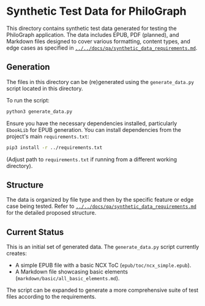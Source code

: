# Synthetic Test Data for PhiloGraph

This directory contains synthetic test data generated for testing the PhiloGraph application. The data includes EPUB, PDF (planned), and Markdown files designed to cover various formatting, content types, and edge cases as specified in [`../../docs/qa/synthetic_data_requirements.md`](../../docs/qa/synthetic_data_requirements.md).

## Generation

The files in this directory can be (re)generated using the `generate_data.py` script located in this directory.

To run the script:
```bash
python3 generate_data.py
```

Ensure you have the necessary dependencies installed, particularly `EbookLib` for EPUB generation. You can install dependencies from the project's main `requirements.txt`:
```bash
pip3 install -r ../requirements.txt 
```
(Adjust path to `requirements.txt` if running from a different working directory).

## Structure

The data is organized by file type and then by the specific feature or edge case being tested. Refer to [`../../docs/qa/synthetic_data_requirements.md`](../../docs/qa/synthetic_data_requirements.md) for the detailed proposed structure.

## Current Status

This is an initial set of generated data. The `generate_data.py` script currently creates:
*   A simple EPUB file with a basic NCX ToC (`epub/toc/ncx_simple.epub`).
*   A Markdown file showcasing basic elements (`markdown/basic/all_basic_elements.md`).

The script can be expanded to generate a more comprehensive suite of test files according to the requirements.
